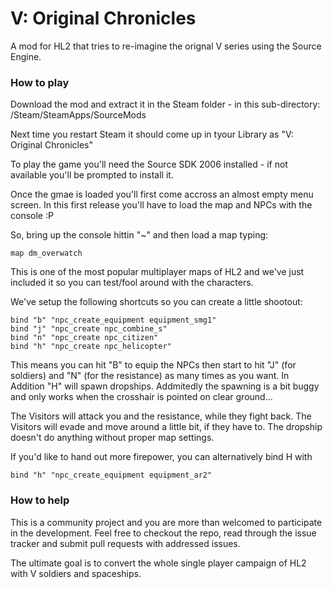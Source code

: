# V: Original Chronicles

A mod for HL2 that tries to re-imagine the orignal V series using the Source Engine. 


### How to play

Download the mod and extract it in the Steam folder - in this sub-directory: 
<Install dir>/Steam/SteamApps/SourceMods

Next time you restart Steam it should come up in tyour Library as "V: Original Chronicles" 

To play the game you'll need the Source SDK 2006 installed - if not available you'll be prompted to install it. 

Once the gmae is loaded you'll first come accross an almost empty menu screen. In this first release you'll have to load the map and NPCs with the console :P 

So, bring up the console hittin "~" and then load a map typing: 

    map dm_overwatch

This is one of the most popular multiplayer maps of HL2 and we've just included it so you can test/fool around with the characters. 

We've setup the following shortcuts so you can create a little shootout:

    bind "b" "npc_create_equipment equipment_smg1"
    bind "j" "npc_create npc_combine_s"
    bind "n" "npc_create npc_citizen"
    bind "h" "npc_create npc_helicopter"

This means you can hit "B" to equip the NPCs then start to hit "J" (for soldiers) and "N" (for the resistance) as many times as you want. In Addition "H" will spawn dropships. Addmitedly the spawning is a bit buggy and only works when the crosshair is pointed on clear ground... 

The Visitors will attack you and the resistance, while they fight back. The Visitors will evade and move around a little bit, if they have to. The dropship doesn't do anything without proper map settings.

If you'd like to hand out more  firepower, you can alternatively bind H with
 
    bind "h" "npc_create_equipment equipment_ar2"


### How to help 

This is a community project and you are more than welcomed to participate in the development. Feel free to checkout the repo, read through the issue tracker and submit pull requests with addressed issues. 

The ultimate goal is to convert the whole single player campaign of HL2 with V soldiers and spaceships. 


